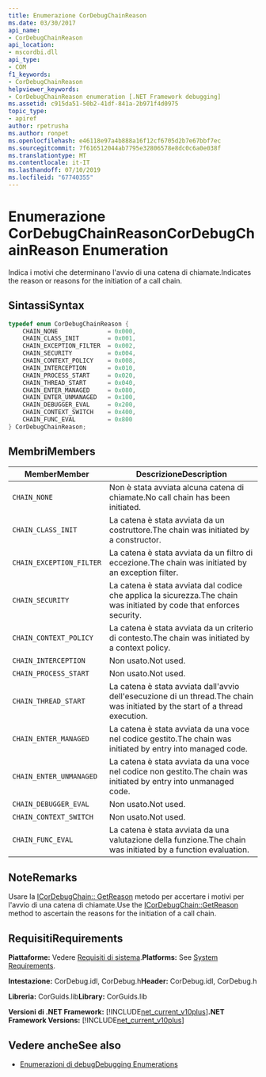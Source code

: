 ```yaml
---
title: Enumerazione CorDebugChainReason
ms.date: 03/30/2017
api_name:
- CorDebugChainReason
api_location:
- mscordbi.dll
api_type:
- COM
f1_keywords:
- CorDebugChainReason
helpviewer_keywords:
- CorDebugChainReason enumeration [.NET Framework debugging]
ms.assetid: c915da51-50b2-41df-841a-2b971f4d0975
topic_type:
- apiref
author: rpetrusha
ms.author: ronpet
ms.openlocfilehash: e46118e97a4b888a16f12cf6705d2b7e67bbf7ec
ms.sourcegitcommit: 7f616512044ab7795e32806578e8dc0c6a0e038f
ms.translationtype: MT
ms.contentlocale: it-IT
ms.lasthandoff: 07/10/2019
ms.locfileid: "67740355"
---
```

# <a name="cordebugchainreason-enumeration"></a><span data-ttu-id="7c5ed-102">Enumerazione CorDebugChainReason</span><span class="sxs-lookup"><span data-stu-id="7c5ed-102">CorDebugChainReason Enumeration</span></span>
<span data-ttu-id="7c5ed-103">Indica i motivi che determinano l'avvio di una catena di chiamate.</span><span class="sxs-lookup"><span data-stu-id="7c5ed-103">Indicates the reason or reasons for the initiation of a call chain.</span></span>  
  
## <a name="syntax"></a><span data-ttu-id="7c5ed-104">Sintassi</span><span class="sxs-lookup"><span data-stu-id="7c5ed-104">Syntax</span></span>  
  
```cpp  
typedef enum CorDebugChainReason {  
    CHAIN_NONE              = 0x000,  
    CHAIN_CLASS_INIT        = 0x001,  
    CHAIN_EXCEPTION_FILTER  = 0x002,  
    CHAIN_SECURITY          = 0x004,  
    CHAIN_CONTEXT_POLICY    = 0x008,  
    CHAIN_INTERCEPTION      = 0x010,  
    CHAIN_PROCESS_START     = 0x020,  
    CHAIN_THREAD_START      = 0x040,  
    CHAIN_ENTER_MANAGED     = 0x080,  
    CHAIN_ENTER_UNMANAGED   = 0x100,  
    CHAIN_DEBUGGER_EVAL     = 0x200,  
    CHAIN_CONTEXT_SWITCH    = 0x400,  
    CHAIN_FUNC_EVAL         = 0x800  
} CorDebugChainReason;  
```  
  
## <a name="members"></a><span data-ttu-id="7c5ed-105">Membri</span><span class="sxs-lookup"><span data-stu-id="7c5ed-105">Members</span></span>  
  
|<span data-ttu-id="7c5ed-106">Member</span><span class="sxs-lookup"><span data-stu-id="7c5ed-106">Member</span></span>|<span data-ttu-id="7c5ed-107">Descrizione</span><span class="sxs-lookup"><span data-stu-id="7c5ed-107">Description</span></span>|  
|------------|-----------------|  
|`CHAIN_NONE`|<span data-ttu-id="7c5ed-108">Non è stata avviata alcuna catena di chiamate.</span><span class="sxs-lookup"><span data-stu-id="7c5ed-108">No call chain has been initiated.</span></span>|  
|`CHAIN_CLASS_INIT`|<span data-ttu-id="7c5ed-109">La catena è stata avviata da un costruttore.</span><span class="sxs-lookup"><span data-stu-id="7c5ed-109">The chain was initiated by a constructor.</span></span>|  
|`CHAIN_EXCEPTION_FILTER`|<span data-ttu-id="7c5ed-110">La catena è stata avviata da un filtro di eccezione.</span><span class="sxs-lookup"><span data-stu-id="7c5ed-110">The chain was initiated by an exception filter.</span></span>|  
|`CHAIN_SECURITY`|<span data-ttu-id="7c5ed-111">La catena è stata avviata dal codice che applica la sicurezza.</span><span class="sxs-lookup"><span data-stu-id="7c5ed-111">The chain was initiated by code that enforces security.</span></span>|  
|`CHAIN_CONTEXT_POLICY`|<span data-ttu-id="7c5ed-112">La catena è stata avviata da un criterio di contesto.</span><span class="sxs-lookup"><span data-stu-id="7c5ed-112">The chain was initiated by a context policy.</span></span>|  
|`CHAIN_INTERCEPTION`|<span data-ttu-id="7c5ed-113">Non usato.</span><span class="sxs-lookup"><span data-stu-id="7c5ed-113">Not used.</span></span>|  
|`CHAIN_PROCESS_START`|<span data-ttu-id="7c5ed-114">Non usato.</span><span class="sxs-lookup"><span data-stu-id="7c5ed-114">Not used.</span></span>|  
|`CHAIN_THREAD_START`|<span data-ttu-id="7c5ed-115">La catena è stata avviata dall'avvio dell'esecuzione di un thread.</span><span class="sxs-lookup"><span data-stu-id="7c5ed-115">The chain was initiated by the start of a thread execution.</span></span>|  
|`CHAIN_ENTER_MANAGED`|<span data-ttu-id="7c5ed-116">La catena è stata avviata da una voce nel codice gestito.</span><span class="sxs-lookup"><span data-stu-id="7c5ed-116">The chain was initiated by entry into managed code.</span></span>|  
|`CHAIN_ENTER_UNMANAGED`|<span data-ttu-id="7c5ed-117">La catena è stata avviata da una voce nel codice non gestito.</span><span class="sxs-lookup"><span data-stu-id="7c5ed-117">The chain was initiated by entry into unmanaged code.</span></span>|  
|`CHAIN_DEBUGGER_EVAL`|<span data-ttu-id="7c5ed-118">Non usato.</span><span class="sxs-lookup"><span data-stu-id="7c5ed-118">Not used.</span></span>|  
|`CHAIN_CONTEXT_SWITCH`|<span data-ttu-id="7c5ed-119">Non usato.</span><span class="sxs-lookup"><span data-stu-id="7c5ed-119">Not used.</span></span>|  
|`CHAIN_FUNC_EVAL`|<span data-ttu-id="7c5ed-120">La catena è stata avviata da una valutazione della funzione.</span><span class="sxs-lookup"><span data-stu-id="7c5ed-120">The chain was initiated by a function evaluation.</span></span>|  
  
## <a name="remarks"></a><span data-ttu-id="7c5ed-121">Note</span><span class="sxs-lookup"><span data-stu-id="7c5ed-121">Remarks</span></span>  
 <span data-ttu-id="7c5ed-122">Usare la [ICorDebugChain:: GetReason](../../../../docs/framework/unmanaged-api/debugging/icordebugchain-getreason-method.md) metodo per accertare i motivi per l'avvio di una catena di chiamate.</span><span class="sxs-lookup"><span data-stu-id="7c5ed-122">Use the [ICorDebugChain::GetReason](../../../../docs/framework/unmanaged-api/debugging/icordebugchain-getreason-method.md) method to ascertain the reasons for the initiation of a call chain.</span></span>  
  
## <a name="requirements"></a><span data-ttu-id="7c5ed-123">Requisiti</span><span class="sxs-lookup"><span data-stu-id="7c5ed-123">Requirements</span></span>  
 <span data-ttu-id="7c5ed-124">**Piattaforme:** Vedere [Requisiti di sistema](../../../../docs/framework/get-started/system-requirements.md).</span><span class="sxs-lookup"><span data-stu-id="7c5ed-124">**Platforms:** See [System Requirements](../../../../docs/framework/get-started/system-requirements.md).</span></span>  
  
 <span data-ttu-id="7c5ed-125">**Intestazione:** CorDebug.idl, CorDebug.h</span><span class="sxs-lookup"><span data-stu-id="7c5ed-125">**Header:** CorDebug.idl, CorDebug.h</span></span>  
  
 <span data-ttu-id="7c5ed-126">**Libreria:** CorGuids.lib</span><span class="sxs-lookup"><span data-stu-id="7c5ed-126">**Library:** CorGuids.lib</span></span>  
  
 <span data-ttu-id="7c5ed-127">**Versioni di .NET Framework:** [!INCLUDE[net_current_v10plus](../../../../includes/net-current-v10plus-md.md)]</span><span class="sxs-lookup"><span data-stu-id="7c5ed-127">**.NET Framework Versions:** [!INCLUDE[net_current_v10plus](../../../../includes/net-current-v10plus-md.md)]</span></span>  
  
## <a name="see-also"></a><span data-ttu-id="7c5ed-128">Vedere anche</span><span class="sxs-lookup"><span data-stu-id="7c5ed-128">See also</span></span>

- [<span data-ttu-id="7c5ed-129">Enumerazioni di debug</span><span class="sxs-lookup"><span data-stu-id="7c5ed-129">Debugging Enumerations</span></span>](../../../../docs/framework/unmanaged-api/debugging/debugging-enumerations.md)
